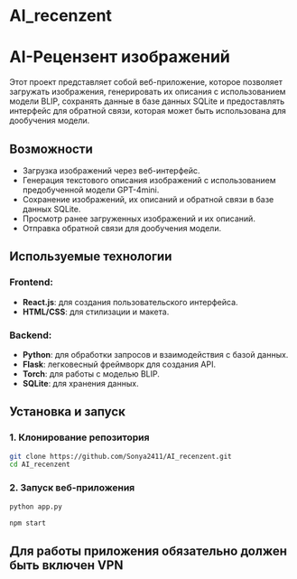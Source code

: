 # AI_recenzent
# AI-Рецензент изображений

Этот проект представляет собой веб-приложение, которое позволяет загружать изображения, генерировать их описания с использованием модели BLIP, сохранять данные в базе данных SQLite и предоставлять интерфейс для обратной связи, которая может быть использована для дообучения модели.

## Возможности

- Загрузка изображений через веб-интерфейс.
- Генерация текстового описания изображений с использованием предобученной модели GPT-4mini.
- Сохранение изображений, их описаний и обратной связи в базе данных SQLite.
- Просмотр ранее загруженных изображений и их описаний.
- Отправка обратной связи для дообучения модели.

## Используемые технологии

### Frontend:
- **React.js**: для создания пользовательского интерфейса.
- **HTML/CSS**: для стилизации и макета.

### Backend:
- **Python**: для обработки запросов и взаимодействия с базой данных.
- **Flask**: легковесный фреймворк для создания API.
- **Torch**: для работы с моделью BLIP.
- **SQLite**: для хранения данных.

## Установка и запуск

### 1. Клонирование репозитория
```bash
git clone https://github.com/Sonya2411/AI_recenzent.git
cd AI_recenzent
```
### 2. Запуск веб-приложения
```bash
python app.py
```
```bash
npm start
```
## Для работы приложения обязательно должен быть включен VPN


